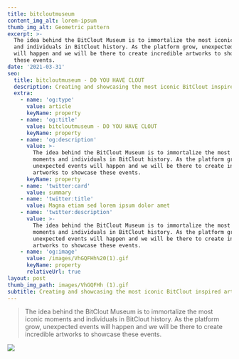 ```yaml
---
title: bitcloutmuseum
content_img_alt: lorem-ipsum
thumb_img_alt: Geometric pattern
excerpt: >-
  The idea behind the BitClout Museum is to immortalize the most iconic moments
  and individuals in BitClout history. As the platform grow, unexpected events
  will happen and we will be there to create incredible artworks to showcase
  these events.
date: '2021-03-31'
seo:
  title: bitcloutmuseum - DO YOU HAVE CLOUT
  description: Creating and showcasing the most iconic BitClout inspired artworks
  extra:
    - name: 'og:type'
      value: article
      keyName: property
    - name: 'og:title'
      value: bitcloutmuseum - DO YOU HAVE CLOUT
      keyName: property
    - name: 'og:description'
      value: >-
        The idea behind the BitClout Museum is to immortalize the most iconic
        moments and individuals in BitClout history. As the platform grow,
        unexpected events will happen and we will be there to create incredible
        artworks to showcase these events.
      keyName: property
    - name: 'twitter:card'
      value: summary
    - name: 'twitter:title'
      value: Magna etiam sed lorem ipsum dolor amet
    - name: 'twitter:description'
      value: >-
        The idea behind the BitClout Museum is to immortalize the most iconic
        moments and individuals in BitClout history. As the platform grow,
        unexpected events will happen and we will be there to create incredible
        artworks to showcase these events.
    - name: 'og:image'
      value: /images/VhGQFHh%20(1).gif
      keyName: property
      relativeUrl: true
layout: post
thumb_img_path: images/VhGQFHh (1).gif
subtitle: Creating and showcasing the most iconic BitClout inspired artworks
---
```

> The idea behind the BitClout Museum is to immortalize the most iconic moments and individuals in BitClout history. As the platform grow, unexpected events will happen and we will be there to create incredible artworks to showcase these events.

![](/images/VhGQFHh%20\(1\).gif)
